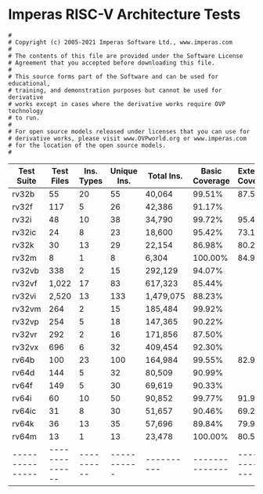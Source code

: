 # Imperas RISC-V Architecture Tests

    #
    # Copyright (c) 2005-2021 Imperas Software Ltd., www.imperas.com
    #
    # The contents of this file are provided under the Software License
    # Agreement that you accepted before downloading this file.
    #
    # This source forms part of the Software and can be used for educational,
    # training, and demonstration purposes but cannot be used for derivative
    # works except in cases where the derivative works require OVP technology
    # to run.
    #
    # For open source models released under licenses that you can use for
    # derivative works, please visit www.OVPworld.org or www.imperas.com
    # for the location of the open source models.
    #
    


| Test Suite      |   Test Files   | Ins. Types | Unique Ins. | Total Ins. | Basic Coverage | Extended Coverage |
| --------------- | -------------- | ---------- | ----------- | ---------- | -------------- | ----------------- |
| rv32b           |             55 |         20 |          55 |     40,064 |         99.51% |             87.52 |
| rv32f           |            117 |          5 |          26 |     42,386 |         91.17% |                   |
| rv32i           |             48 |         10 |          38 |     34,790 |         99.72% |             95.44 |
| rv32ic          |             24 |          8 |          23 |     18,600 |         95.42% |             73.13 |
| rv32k           |             30 |         13 |          29 |     22,154 |         86.98% |             80.24 |
| rv32m           |              8 |          1 |           8 |      6,304 |        100.00% |             84.96 |
| rv32vb          |            338 |          2 |          15 |    292,129 |         94.07% |                   |
| rv32vf          |          1,022 |         17 |          83 |    617,323 |         85.44% |                   |
| rv32vi          |          2,520 |         13 |         133 |  1,479,075 |         88.23% |                   |
| rv32vm          |            264 |          2 |          15 |    185,484 |         99.92% |                   |
| rv32vp          |            254 |          5 |          18 |    147,365 |         90.22% |                   |
| rv32vr          |            292 |          2 |          16 |    171,856 |         87.50% |                   |
| rv32vx          |            696 |          6 |          32 |    409,454 |         92.30% |                   |
| rv64b           |            100 |         23 |         100 |    164,984 |         99.55% |             82.90 |
| rv64d           |            144 |          5 |          32 |     80,509 |         90.99% |                   |
| rv64f           |            149 |          5 |          30 |     69,619 |         90.33% |                   |
| rv64i           |             60 |         10 |          50 |     90,852 |         99.77% |             91.92 |
| rv64ic          |             31 |          8 |          30 |     51,657 |         90.46% |             69.20 |
| rv64k           |             36 |         13 |          35 |     57,696 |         89.84% |             79.93 |
| rv64m           |             13 |          1 |          13 |     23,478 |        100.00% |             80.57 |
| --------------- | -------------- | ---------- | ----------- | ---------- | -------------- | ----------------- |


